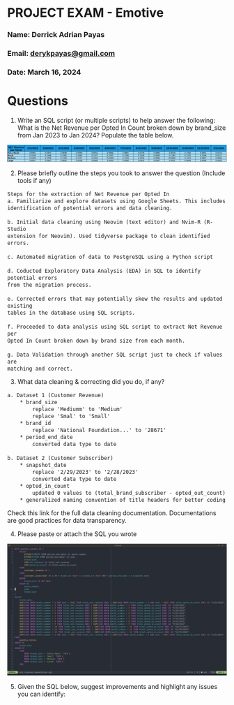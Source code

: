 # PROJECT EXAM - Emotive
### Name: Derrick Adrian Payas
### Email: derykpayas@gmail.com
### Date: March 16, 2024

# Questions
1. Write an SQL script (or multiple scripts) to help answer the following:
What is the Net Revenue per Opted In Count broken down by brand_size from 
Jan 2023 to Jan 2024? Populate the table below.

![img2](files/img2.png)

2. Please briefly outline the steps you took to answer the question
(Include tools if any)

```
Steps for the extraction of Net Revenue per Opted In
a. Familiarize and explore datasets using Google Sheets. This includes
identification of potential errors and data cleaning.

b. Initial data cleaning using Neovim (text editor) and Nvim-R (R-Studio
extension for Neovim). Used tidyverse package to clean identified errors.

c. Automated migration of data to PostgreSQL using a Python script 

d. Coducted Exploratory Data Analysis (EDA) in SQL to identify potential errors
from the migration process.

e. Corrected errors that may potentially skew the results and updated existing 
tables in the database using SQL scripts.

f. Proceeded to data analysis using SQL script to extract Net Revenue per
Opted In Count broken down by brand size from each month.

g. Data Validation through another SQL script just to check if values are
matching and correct.
```

3. What data cleaning & correcting did you do, if any?

```
a. Dataset 1 (Customer Revenue)
    * brand_size
        replace 'Mediumm' to 'Medium'
        replace 'Smal' to 'Small'
    * brand_id
        replace 'National Foundation...' to '28671'
    * period_end_date
        converted data type to date

b. Dataset 2 (Customer Subscriber)
    * snapshot_date
        replace '2/29/2023' to '2/28/2023'
        converted data type to date
    * opted_in_count
        updated 0 values to (total_brand_subscriber - opted_out_count)
    * generalized naming convention of title headers for better coding
```

Check this link for the full data cleaning documentation. Documentations are
good practices for data transparency.

4. Please paste or attach the SQL you wrote

![img1](files/img1.png)

5. Given the SQL below, suggest improvements and highlight any issues you can
identify:
